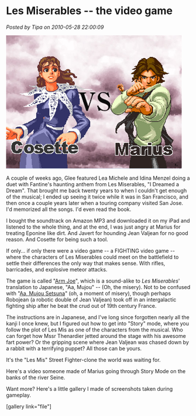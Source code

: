 # Les Miserables -- the video game

*Posted by Tipa on 2010-05-28 22:00:09*

[![](../uploads/2010/05/Fullscreen-capture-5282010-90653-PM.jpg "Cosette vs erstwhile lover, Marius")](../uploads/2010/05/Fullscreen-capture-5282010-90653-PM.jpg)

A couple of weeks ago, Glee featured Lea Michele and Idina Menzel doing a duet with Fantine's haunting anthem from Les Miserables, "I Dreamed a Dream". That brought me back twenty years to when I couldn't get enough of the musical; I ended up seeing it twice while it was in San Francisco, and then once a couple years later when a touring company visited San Jose. I'd memorized all the songs. I'd even read the book.

I bought the soundtrack on Amazon MP3 and downloaded it on my iPad and listened to the whole thing, and at the end, I was just angry at Marius for treating Eponine like dirt. And Javert for hounding Jean Valjean for no good reason. And Cosette for being such a tool.

If only... if only there were a video game -- a FIGHTING video game -- where the characters of Les Miserables could meet on the battlefield to settle their differences the only way that makes sense. With rifles, barricades, and explosive meteor attacks.

The game is called "[Arm Joe](http://takase.syuriken.jp/ArmJoe.htm)", which is a sound-alike to *Les Miserables*' translation to Japanese, "Aa, Mujou" -- (Oh, the misery). Not to be confused with "[Aa, Mujou Setsuna](http://www.viddler.com/explore/Joystiq/videos/1820/)" (oh, a moment of misery), though perhaps Robojean (a robotic double of Jean Valjean) took off in an intergalactic fighting ship after he beat the crud out of 19th century France.

The instructions are in Japanese, and I've long since forgotten nearly all the kanji I once knew, but I figured out how to get into "Story" mode, where you follow the plot of Les Mis as one of the characters from the musical. Who can forget how Mssr Thenardier jetted around the stage with his awesome fart power? Or the gripping scene where Jean Valjean was chased down by a rabbit with a terrifying puppet? All those can be yours.

It's the "Les Mis" Street Fighter-clone the world was waiting for.

Here's a video someone made of Marius going through Story Mode on the banks of the river Seine.



Want more? Here's a little gallery I made of screenshots taken during gameplay.

[gallery link="file"]

